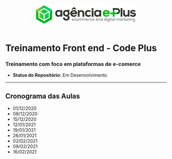 <center><img src="./assets/agencia-eplus-n-logo.png"></center><br>

# Treinamento Front end - Code Plus

### Treinamento com foco em plataformas de e-comerce

- **Status do Repositório:** Em Desenvolvimento

---

## Cronograma das Aulas

- 01/12/2020
- 08/12/2020
- 15/12/2020
- 12/01/2021
- 19/01/2021
- 26/01/2021
- 02/02/2021
- 09/02/2021
- 16/02/2021
